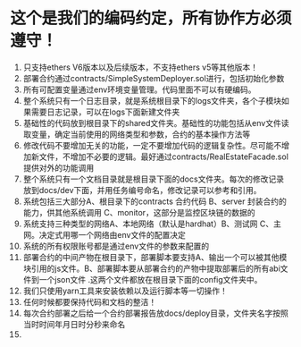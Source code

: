 # 这个是我们的编码约定，所有协作方必须遵守！
1. 只支持ethers V6版本以及后续版本，不支持ethers v5等其他版本！
2. 部署合约通过contracts/SimpleSystemDeployer.sol进行，包括初始化参数
3. 所有可配置变量通过env环境变量管理。代码里面不可以有硬编码。
4. 整个系统只有一个日志目录，就是系统根目录下的logs文件夹，各个子模块如果需要日志记录，可以在logs下面新建文件夹
5. 基础性的代码放到根目录下的shared文件夹。基础性的功能包括从env文件读取变量，确定当前使用的网络类型和参数，合约的基本操作方法等
6. 修改代码不要增加无关的功能，一定不要增加代码的逻辑复杂性。尽可能不增加新文件，不增加不必要的逻辑。最好通过contracts/RealEstateFacade.sol提供对外的功能调用
7. 整个系统只有一个文档目录就是根目录下面的docs文件夹。每次的修改记录放到docs/dev下面，并用任务编号命名，修改记录可以参考和引用。
8. 系统包括三大部分A、根目录下的contracts 合约代码  B、server 封装合约的能力，供其他系统调用 C、monitor，这部分是监控区块链的数据的 
9. 系统支持三种类型的网络A、本地网络（默认是hardhat）B、测试网  C、主网。决定式用哪一个网络由env文件的配置决定
10. 系统的所有权限账号都是通过env文件的参数来配置的
11. 部署合约的中间产物在根目录下，部署脚本要支持A、输出一个可以被其他模块引用的js文件。B、部署脚本要从部署合约的产物中提取部署后的所有abi文件到一个json文件 .这两个文件都放在根目录下面的config文件夹中。
12. 我们只使用yarn工具来安装依赖以及运行脚本等一切操作！
13. 任何时候都要保持代码和文档的整洁！
14. 每次合约部署之后给一个合约部署报告放docs/deploy目录，文件夹名字按照当时时间年月日时分秒来命名
15. 